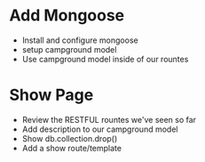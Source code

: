 
# Add Mongoose
* Install and configure mongoose
* setup campground model
* Use campground model inside of our rountes

# Show Page
* Review the RESTFUL rountes we've seen so far
* Add description to our campground model
* Show db.collection.drop()
* Add a show route/template
